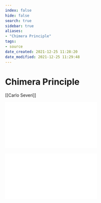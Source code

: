 ```yaml
---
index: false
hide: false
search: true
sidebar: true
aliases:
- "Chimera Principle"
tags:
- source
date_created: 2021-12-25 11:28:20
date_modified: 2021-12-25 11:29:48
---
```


# Chimera Principle

[[Carlo Severi]]

![](graeber%20-%20The%20Chimera%20Principle%20|%20Foreword%20Concerning%20mental%20pivots%20and%20civilizations%20of%20memory.pdf)

![](severi%20carlo%20-%20the%20chimera%20principle.pdf)
